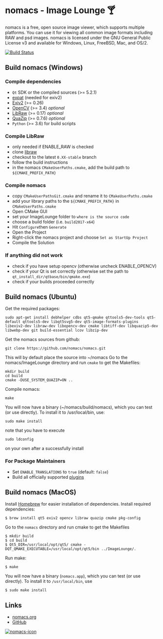 # nomacs - Image Lounge 🍸

nomacs is a free, open source image viewer, which supports multiple platforms. You can use it for viewing all common image formats including RAW and psd images. nomacs is licensed under the GNU General Public License v3 and available for Windows, Linux, FreeBSD, Mac, and OS/2.

[![Build Status](https://travis-ci.org/nomacs/nomacs.svg?branch=master)](https://travis-ci.org/nomacs/nomacs)

## Build nomacs (Windows)

### Compile dependencies

- `Qt` SDK or the compiled sources (>= 5.2.1)
- [expat](https://github.com/nomacs/expat) (needed for exiv2)
- [Exiv2](https://github.com/nomacs/exiv2) (>= 0.26)
- [OpenCV](https://github.com/TUWien/opencv) (>= 3.4) _optional_
- [LibRaw](https://github.com/nomacs/LibRaw) (>= 0.17) _optional_
- [QuaZip](https://github.com/nomacs/quazip) (>= 0.7.6) _optional_
- `Python` (>= 3.6) for build scripts

### Compile LibRaw

- only needed if ENABLE_RAW is checked
- clone [libraw](https://github.com/nomacs/LibRaw)
- checkout to the latest `0.XX-stable` branch
- follow the build instructions
- in the nomacs `CMakeUserPaths.cmake`, add the build path to `${CMAKE_PREFIX_PATH}`

### Compile nomacs

- copy `CMakeUserPathsGit.cmake` and rename it to `CMakeUserPaths.cmake`
- add your library paths to the `${CMAKE_PREFIX_PATH}` in `CMakeUserPaths.cmake`
- Open CMake GUI
- set your ImageLounge folder to `where is the source code`
- choose a build folder (i.e. `build2017-x64`)
- Hit `Configure`then `Generate`
- Open the Project
- Right-click the nomacs project and choose `Set as StartUp Project`
- Compile the Solution

### If anything did not work

- check if you have setup opencv (otherwise uncheck ENABLE_OPENCV)
- check if your Qt is set correctly (otherwise set the path to `qt_install_dir/qtbase/bin/qmake.exe`)
- check if your builds proceeded correctly

## Build nomacs (Ubuntu)

Get the required packages:

``` console
sudo apt-get install debhelper cdbs qt5-qmake qttools5-dev-tools qt5-default qttools5-dev libqt5svg5-dev qt5-image-formats-plugins libexiv2-dev libraw-dev libopencv-dev cmake libtiff-dev libquazip5-dev libwebp-dev git build-essential lcov libzip-dev
```

Get the nomacs sources from github:
``` console
git clone https://github.com/nomacs/nomacs.git
```

This will by default place the source into ~/nomacs
Go to the nomacs/ImageLounge directory and run `cmake` to get the Makefiles:
``` console
mkdir build
cd build
cmake -DUSE_SYSTEM_QUAZIP=ON ..
```

Compile nomacs:
``` console
make
```

You will now have a binary (~/nomacs/build/nomacs), which you can test (or use directly). To install it to /usr/local/bin, use:
``` console
sudo make install
```

note that you have to execute
``` console
sudo ldconfig
```

on your own after a successfully install

### For Package Maintainers

- Set `ENABLE_TRANSLATIONS` to `true` (default: `false`)
- Build all officially supported [plugins](https://github.com/nomacs/nomacs-plugins/)

## Build nomacs (MacOS)

Install [Homebrew](http://brew.sh/) for easier installation of dependencies.
Install required dependencies:

``` console
$ brew install qt5 exiv2 opencv libraw quazip cmake pkg-config
```

Go to the `nomacs` directory and run cmake to get the Makefiles

``` console
$ mkdir build
$ cd build
$ Qt5_DIR=/usr/local/opt/qt5/ cmake -DQT_QMAKE_EXECUTABLE=/usr/local/opt/qt5/bin ../ImageLounge/.
```

Run make:

```console
$ make
```

You will now have a binary (`nomacs.app`), which you can test (or use directly). To install it to `/usr/local/bin`, use

```console
$ sudo make install
```

## Links

- [nomacs.org](https://nomacs.org)
- [GitHub](https://github.com/nomacs)

[![nomacs-icon](https://nomacs.org/startpage/nomacs.svg)](https://nomacs.org)
